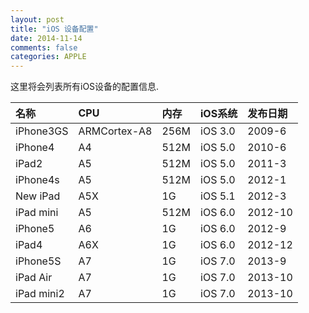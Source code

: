 ```yaml
---
layout: post
title: "iOS 设备配置"
date: 2014-11-14
comments: false
categories: APPLE
---
```

这里将会列表所有iOS设备的配置信息.

名称|CPU|内存|iOS系统|发布日期
|:--|:--|:--|:--|:--
iPhone3GS|ARMCortex-A8|256M|iOS 3.0|2009-6
iPhone4|A4|512M|iOS 5.0|2010-6
iPad2|A5|512M|iOS 5.0|2011-3
iPhone4s|A5|512M|iOS 5.0|2012-1
New iPad|A5X|1G|iOS 5.1|2012-3
iPad mini|A5|512M|iOS 6.0|2012-10
iPhone5|A6|1G|iOS 6.0|2012-9
iPad4|A6X|1G|iOS 6.0|2012-12
iPhone5S|A7|1G|iOS 7.0|2013-9
iPad Air|A7|1G|iOS 7.0|2013-10
iPad mini2|A7|1G|iOS 7.0|2013-10
